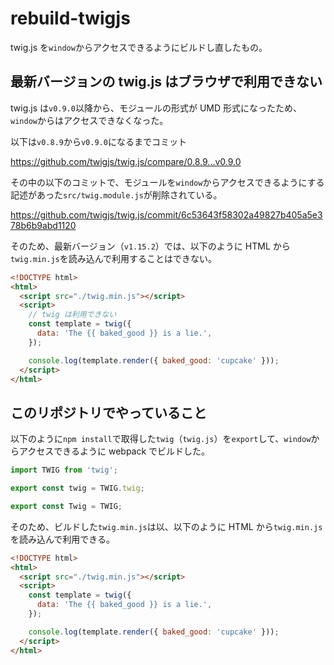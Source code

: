 # rebuild-twigjs

twig.js を`window`からアクセスできるようにビルドし直したもの。

## 最新バージョンの twig.js はブラウザで利用できない

twig.js は`v0.9.0`以降から、モジュールの形式が UMD 形式になったため、`window`からはアクセスできなくなった。

以下は`v0.8.9`から`v0.9.0`になるまでコミット

https://github.com/twigjs/twig.js/compare/0.8.9...v0.9.0

その中の以下のコミットで、モジュールを`window`からアクセスできるようにする記述があった`src/twig.module.js`が削除されている。

https://github.com/twigjs/twig.js/commit/6c53643f58302a49827b405a5e378b6b9abd1120

そのため、最新バージョン（`v1.15.2`）では、以下のように HTML から`twig.min.js`を読み込んで利用することはできない。

```html
<!DOCTYPE html>
<html>
  <script src="./twig.min.js"></script>
  <script>
    // twig は利用できない
    const template = twig({
      data: 'The {{ baked_good }} is a lie.',
    });

    console.log(template.render({ baked_good: 'cupcake' }));
  </script>
</html>
```

## このリポジトリでやっていること

以下のように`npm install`で取得した`twig`（`twig.js`）を`export`して、`window`からアクセスできるように webpack でビルドした。

```js
import TWIG from 'twig';

export const twig = TWIG.twig;

export const Twig = TWIG;
```

そのため、ビルドした`twig.min.js`は以、以下のように HTML から`twig.min.js`を読み込んで利用できる。

```html
<!DOCTYPE html>
<html>
  <script src="./twig.min.js"></script>
  <script>
    const template = twig({
      data: 'The {{ baked_good }} is a lie.',
    });

    console.log(template.render({ baked_good: 'cupcake' }));
  </script>
</html>
```
